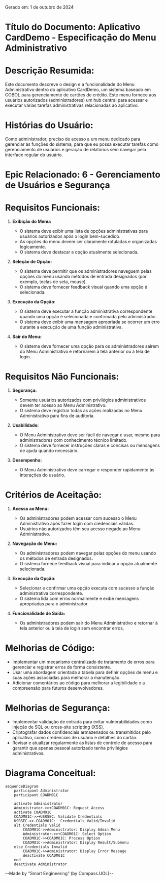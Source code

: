 Gerado em: 1 de outubro de 2024

# **Título do Documento:** Aplicativo CardDemo - Especificação do Menu Administrativo

# **Descrição Resumida:** 
Este documento descreve o design e a funcionalidade do Menu Administrativo dentro do aplicativo CardDemo, um sistema baseado em COBOL para gerenciamento de cartões de crédito. Este menu fornece aos usuários autorizados (administradores) um hub central para acessar e executar várias tarefas administrativas relacionadas ao aplicativo.

# **Histórias do Usuário:**

Como administrador, preciso de acesso a um menu dedicado para gerenciar as funções do sistema, para que eu possa executar tarefas como gerenciamento de usuários e geração de relatórios sem navegar pela interface regular do usuário.

# **Epic Relacionado:** 6 - Gerenciamento de Usuários e Segurança

# **Requisitos Funcionais:**

1.  **Exibição do Menu:**
    *   O sistema deve exibir uma lista de opções administrativas para usuários autorizados após o login bem-sucedido.
    *   As opções do menu devem ser claramente rotuladas e organizadas logicamente.
    *   O sistema deve destacar a opção atualmente selecionada.

2.  **Seleção de Opção:**
    *   O sistema deve permitir que os administradores naveguem pelas opções do menu usando métodos de entrada designados (por exemplo, teclas de seta, mouse).
    *   O sistema deve fornecer feedback visual quando uma opção é selecionada.

3.  **Execução da Opção:**
    *   O sistema deve executar a função administrativa correspondente quando uma opção é selecionada e confirmada pelo administrador.
    *   O sistema deve exibir uma mensagem apropriada se ocorrer um erro durante a execução de uma função administrativa.

4.  **Sair do Menu:**
    *   O sistema deve fornecer uma opção para os administradores saírem do Menu Administrativo e retornarem à tela anterior ou à tela de login.

# **Requisitos Não Funcionais:**

1.  **Segurança:**
    *   Somente usuários autorizados com privilégios administrativos devem ter acesso ao Menu Administrativo.
    *   O sistema deve registrar todas as ações realizadas no Menu Administrativo para fins de auditoria.

2.  **Usabilidade:**
    *   O Menu Administrativo deve ser fácil de navegar e usar, mesmo para administradores com conhecimento técnico limitado.
    *   O sistema deve fornecer instruções claras e concisas ou mensagens de ajuda quando necessário.

3.  **Desempenho:**
    *   O Menu Administrativo deve carregar e responder rapidamente às interações do usuário.

# **Critérios de Aceitação:**

1.  **Acesso ao Menu:**
    *   Os administradores podem acessar com sucesso o Menu Administrativo após fazer login com credenciais válidas.
    *   Usuários não autorizados têm seu acesso negado ao Menu Administrativo.

2.  **Navegação do Menu:**
    *   Os administradores podem navegar pelas opções do menu usando os métodos de entrada designados.
    *   O sistema fornece feedback visual para indicar a opção atualmente selecionada.

3.  **Execução da Opção:**
    *   Selecionar e confirmar uma opção executa com sucesso a função administrativa correspondente.
    *   O sistema lida com erros normalmente e exibe mensagens apropriadas para o administrador.

4.  **Funcionalidade de Saída:**
    *   Os administradores podem sair do Menu Administrativo e retornar à tela anterior ou à tela de login sem encontrar erros.

# **Melhorias de Código:**

*   Implementar um mecanismo centralizado de tratamento de erros para gerenciar e registrar erros de forma consistente.
*   Usar uma abordagem orientada a tabela para definir opções de menu e suas ações associadas para melhorar a manutenção.
*   Adicionar comentários ao código para melhorar a legibilidade e a compreensão para futuros desenvolvedores.

# **Melhorias de Segurança:**

*   Implementar validação de entrada para evitar vulnerabilidades como injeção de SQL ou cross-site scripting (XSS).
*   Criptografar dados confidenciais armazenados ou transmitidos pelo aplicativo, como credenciais de usuário e detalhes do cartão.
*   Revisar e atualizar regularmente as listas de controle de acesso para garantir que apenas pessoal autorizado tenha privilégios administrativos.

# **Diagrama Conceitual:**

```mermaid
sequenceDiagram
    participant Administrator
    participant COADM01C

    activate Administrator
    Administrator->>+COADM01C: Request Access
    activate COADM01C
    COADM01C->>+USRSEC: Validate Credentials
    USRSEC->>-COADM01C:  Credentials Valid/Invalid
    alt Credentials Valid
        COADM01C->>Administrator: Display Admin Menu
        Administrator->>+COADM01C: Select Option
        COADM01C->>COADM01C: Process Option
        COADM01C->>Administrator: Display Result/Submenu
    else Credentials Invalid
        COADM01C->>Administrator: Display Error Message
        deactivate COADM01C
    end
    deactivate Administrator
```

--Made by "Smart Engineering" (by Compass.UOL)--